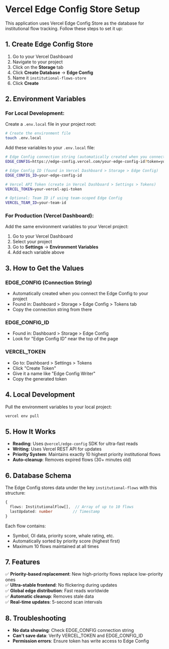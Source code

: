 # Vercel Edge Config Store Setup

This application uses Vercel Edge Config Store as the database for institutional flow tracking. Follow these steps to set it up:

## 1. Create Edge Config Store

1. Go to your Vercel Dashboard
2. Navigate to your project
3. Click on the **Storage** tab
4. Click **Create Database** → **Edge Config**
5. Name it `institutional-flows-store`
6. Click **Create**

## 2. Environment Variables

### For Local Development:

Create a `.env.local` file in your project root:

```bash
# Create the environment file
touch .env.local
```

Add these variables to your `.env.local` file:

```bash
# Edge Config connection string (automatically created when you connect Edge Config to your project)
EDGE_CONFIG=https://edge-config.vercel.com/your-edge-config-id?token=your-read-token

# Edge Config ID (found in Vercel Dashboard > Storage > Edge Config)
EDGE_CONFIG_ID=your-edge-config-id

# Vercel API Token (create in Vercel Dashboard > Settings > Tokens)
VERCEL_TOKEN=your-vercel-api-token

# Optional: Team ID if using team-scoped Edge Config
VERCEL_TEAM_ID=your-team-id
```

### For Production (Vercel Dashboard):

Add the same environment variables to your Vercel project:
1. Go to your Vercel Dashboard
2. Select your project  
3. Go to **Settings** → **Environment Variables**
4. Add each variable above

## 3. How to Get the Values

### EDGE_CONFIG (Connection String)
- Automatically created when you connect the Edge Config to your project
- Found in: Dashboard > Storage > Edge Config > Tokens tab
- Copy the connection string from there

### EDGE_CONFIG_ID
- Found in: Dashboard > Storage > Edge Config
- Look for "Edge Config ID" near the top of the page

### VERCEL_TOKEN
- Go to: Dashboard > Settings > Tokens
- Click "Create Token"
- Give it a name like "Edge Config Writer"
- Copy the generated token

## 4. Local Development

Pull the environment variables to your local project:

```bash
vercel env pull
```

## 5. How It Works

- **Reading**: Uses `@vercel/edge-config` SDK for ultra-fast reads
- **Writing**: Uses Vercel REST API for updates
- **Priority System**: Maintains exactly 10 highest priority institutional flows
- **Auto-cleanup**: Removes expired flows (30+ minutes old)

## 6. Database Schema

The Edge Config stores data under the key `institutional-flows` with this structure:

```typescript
{
  flows: InstitutionalFlow[],  // Array of up to 10 flows
  lastUpdated: number         // Timestamp
}
```

Each flow contains:
- Symbol, OI data, priority score, whale rating, etc.
- Automatically sorted by priority score (highest first)
- Maximum 10 flows maintained at all times

## 7. Features

✅ **Priority-based replacement**: New high-priority flows replace low-priority ones  
✅ **Ultra-stable frontend**: No flickering during updates  
✅ **Global edge distribution**: Fast reads worldwide  
✅ **Automatic cleanup**: Removes stale data  
✅ **Real-time updates**: 5-second scan intervals  

## 8. Troubleshooting

- **No data showing**: Check EDGE_CONFIG connection string
- **Can't save data**: Verify VERCEL_TOKEN and EDGE_CONFIG_ID
- **Permission errors**: Ensure token has write access to Edge Config 